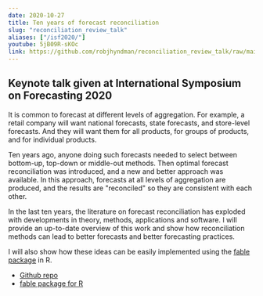 ```yaml
---
date: 2020-10-27
title: Ten years of forecast reconciliation
slug: "reconciliation_review_talk"
aliases: ["/isf2020/"]
youtube: 5jB09R-sKOc
link: https://github.com/robjhyndman/reconciliation_review_talk/raw/main/10years_reconciliation.pdf
---
```


## Keynote talk given at International Symposium on Forecasting 2020

It is common to forecast at different levels of aggregation. For example, a retail company will want national forecasts, state forecasts, and store-level forecasts. And they will want them for all products, for groups of products, and for individual products.

Ten years ago, anyone doing such forecasts needed to select between bottom-up, top-down or middle-out methods. Then optimal forecast reconciliation was introduced, and a new and better approach was available. In this approach, forecasts at all levels of aggregation are produced, and the results are "reconciled" so they are consistent with each other.

In the last ten years, the literature on forecast reconciliation has exploded with developments in theory, methods, applications and software. I will provide an up-to-date overview of this work and show how reconciliation methods can lead to better forecasts and better forecasting practices.

I will also show how these ideas can be easily implemented using the [fable package](http://fable.tidyverts.org/) in R.

 * [Github repo](https://github.com/robjhyndman/reconciliation_review_talk)
 * [fable package for R](https://fable.tidyverts.org)
